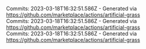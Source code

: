 Commits: 2023-03-18T16:32:51.586Z - Generated via https://github.com/marketplace/actions/artificial-grass
<br>
Commits: 2023-03-18T16:32:51.586Z - Generated via https://github.com/marketplace/actions/artificial-grass
<br>
Commits: 2023-03-18T16:32:51.586Z - Generated via https://github.com/marketplace/actions/artificial-grass
<br>
